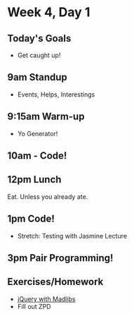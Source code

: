 # Week 4, Day 1

## Today's Goals

- Get caught up!

## 9am Standup

- Events, Helps, Interestings

## 9:15am Warm-up

- Yo Generator!

## 10am - Code!

## 12pm Lunch

Eat. Unless you already ate.

## 1pm Code!

- Stretch: Testing with Jasmine Lecture

## 3pm Pair Programming!

## Exercises/Homework

- [jQuery with Madlibs](https://github.com/mjhea0/jquery-madlibs)
- Fill out ZPD
